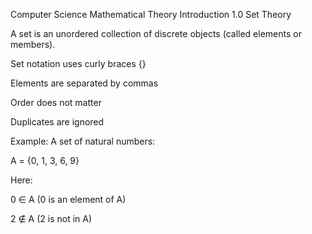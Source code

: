 Computer Science Mathematical Theory
Introduction
1.0 Set Theory

A set is an unordered collection of discrete objects (called elements or members).

Set notation uses curly braces {}

Elements are separated by commas

Order does not matter

Duplicates are ignored

Example:
A set of natural numbers:

A = {0, 1, 3, 6, 9}

Here:

0 ∈ A (0 is an element of A)

2 ∉ A (2 is not in A)




